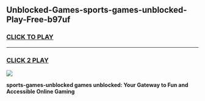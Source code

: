 
## Unblocked-Games-sports-games-unblocked-Play-Free-b97uf
<h3>
<a href="https://premium76.site?title=sports-games-unblocked&ref=10A">CLICK TO PLAY</a></h3>
<hr>

<h3>
<a href="https://premium76.site?title=sports-games-unblocked&ref=10A">CLICK 2 PLAY</a>
  
</h3>

<a href="https://premium76.site?title=sports-games-unblocked&ref=10A"><img src="https://clearcache.store/games.png"></a>


**sports-games-unblocked games unblocked: Your Gateway to Fun and Accessible Online Gaming**
